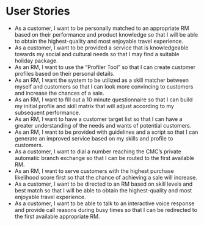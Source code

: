 # User Stories

* As a customer, I want to be personally matched to an appropriate RM based on their performance and product knowledge so that I will be able to obtain the highest-quality and most enjoyable travel experience.
* As a customer, I want to be provided a service that is knowledgeable towards my social and cultural needs so that I may find a suitable holiday package.
* As an RM, I want to use the “Profiler Tool” so that I can create customer profiles based on their personal details.
* As an RM, I want the system to be utilized as a skill matcher between myself and customers so that I can look more convincing to customers and increase the chances of a sale.
* As an RM, I want to fill out a 10 minute questionnaire so that I can build my initial profile and skill matrix that will adjust according to my subsequent performance.
* As an RM, I want to have a customer target list so that I can have a greater understanding of the needs and wants of potential customers.
* As an RM, I want to be provided with guidelines and a script so that I can generate an improved service based on my skills and profile to customers.
* As a customer, I want to dial a number reaching the CMC’s private automatic branch exchange so that I can be routed to the first available RM.
* As an RM, I want to serve customers with the highest purchase likelihood score first so that the chance of achieving a sale will increase.
* As a customer, I want to be directed to an RM based on skill levels and best match so that I will be able to obtain the highest-quality and most enjoyable travel experience.
* As a customer, I want to be able to talk to an interactive voice response and provide call reasons during busy times so that I can be redirected to the first available appropriate RM.
